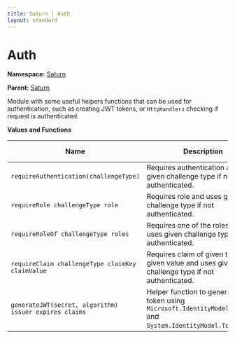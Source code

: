 ```yaml
---
title: Saturn | Auth
layout: standard
---
```


# Auth

**Namespace:** [Saturn](./saturn.html)

**Parent:** [Saturn](./saturn.html)

Module with some useful helpers functions that can be used for authentication, such as creating JWT tokens, or `HttpHandlers` checking if request is authenticated.

**Values and Functions**

| Name                                                   | Description                                                                                                         | Implementation Link                                                                               |
|--------------------------------------------------------|---------------------------------------------------------------------------------------------------------------------|---------------------------------------------------------------------------------------------------|
| `requireAuthentication(challengeType)`                 | Requires authentication and uses given challenge type if not authenticated.                                         | [link](https://github.com/SaturnFramework/Saturn/tree/master/src/Saturn/Authentication.fs#L48-48) |
| `requireRole challengeType role`                       | Requires role and uses given challenge type if not authenticated.                                                   | [link](https://github.com/SaturnFramework/Saturn/tree/master/src/Saturn/Authentication.fs#L52-52) |
| `requireRoleOf challengeType roles`                    | Requires one of the roles and uses given challenge type if not authenticated.                                       | [link](https://github.com/SaturnFramework/Saturn/tree/master/src/Saturn/Authentication.fs#L56-56) |
| `requireClaim challengeType claimKey claimValue`       | Requires claim of given type with given value and uses given challenge type if not authenticated.                   | [link](https://github.com/SaturnFramework/Saturn/tree/master/src/Saturn/Authentication.fs#L60-60) |
| `generateJWT(secret, algorithm) issuer expires claims` | Helper function to generate JWT token using `Microsoft.IdentityModel.Tokens` and `System.IdentityModel.Tokens.Jwt`. | [link](https://github.com/SaturnFramework/Saturn/tree/master/src/Saturn/Authentication.fs#L64-64) |
